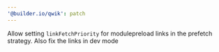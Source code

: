 ```yaml
---
'@builder.io/qwik': patch
---
```


Allow setting `linkFetchPriority` for modulepreload links in the prefetch strategy. Also fix the links in dev mode
